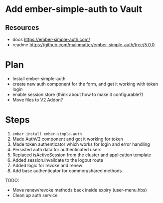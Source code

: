 # Add ember-simple-auth to Vault

## Resources

- docs https://ember-simple-auth.com/
- readme https://github.com/mainmatter/ember-simple-auth/tree/5.0.0

# Plan

- Install ember-simple-auth
- create new auth component for the form, and get it working with token login
- enable session store (think about how to make it configurable?)
- Move files to V2 Addon?

# Steps

1. `ember install ember-simple-auth`
2. Made AuthV2 component and got it working for token
3. Made token authenticator which works for login and error handling
4. Persisted auth data for authenticated users
5. Replaced isActiveSession from the cluster and application template
6. Added session.invaildate to the logout route
7. Added logic for revoke and renew
8. Add base authenticator for common/shared methods

TODO:

- Move renew/revoke methods back inside expiry (user-menu.hbs)
- Clean up auth service
